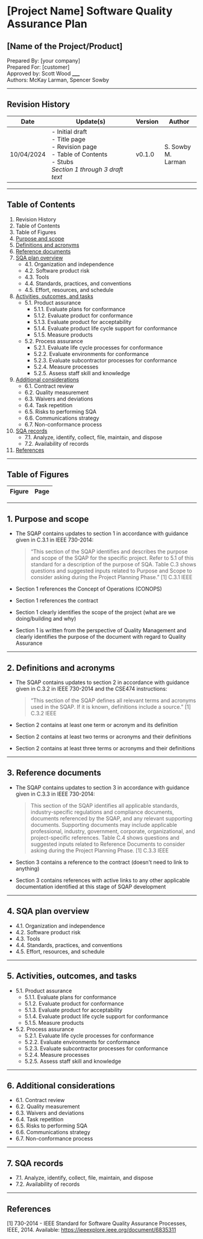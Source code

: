 # [Project Name] Software Quality Assurance Plan

## [Name of the Project/Product]

Prepared By: [your company]  
Prepared For: [customer]  
Approved by: Scott Wood ****************\_\_\_****************  
Authors: McKay Larman, Spencer Sowby

---

## Revision History

| Date       | Update(s)                                                                                                                          | Version | Author                  |
| ---------- | ---------------------------------------------------------------------------------------------------------------------------------- | ------- | ----------------------- |
| 10/04/2024 | - Initial draft <br> - Title page <br> - Revision page <br> - Table of Contents <br> - Stubs <br> _Section 1 through 3 draft text_ | v0.1.0  | S. Sowby <br> M. Larman |

---

## Table of Contents

1. Revision History
2. Table of Contents
3. Table of Figures
4. [Purpose and scope](#purpose-and-scope)
5. [Definitions and acronyms](#definitions-and-acronyms)
6. [Reference documents](#reference-documents)
7. [SQA plan overview](#sqa-plan-overview)
   - 4.1. Organization and independence
   - 4.2. Software product risk
   - 4.3. Tools
   - 4.4. Standards, practices, and conventions
   - 4.5. Effort, resources, and schedule
8. [Activities, outcomes, and tasks](#activities-outcomes-and-tasks)
   - 5.1. Product assurance
     - 5.1.1. Evaluate plans for conformance
     - 5.1.2. Evaluate product for conformance
     - 5.1.3. Evaluate product for acceptability
     - 5.1.4. Evaluate product life cycle support for conformance
     - 5.1.5. Measure products
   - 5.2. Process assurance
     - 5.2.1. Evaluate life cycle processes for conformance
     - 5.2.2. Evaluate environments for conformance
     - 5.2.3. Evaluate subcontractor processes for conformance
     - 5.2.4. Measure processes
     - 5.2.5. Assess staff skill and knowledge
9. [Additional considerations](#additional-considerations)
   - 6.1. Contract review
   - 6.2. Quality measurement
   - 6.3. Waivers and deviations
   - 6.4. Task repetition
   - 6.5. Risks to performing SQA
   - 6.6. Communications strategy
   - 6.7. Non-conformance process
10. [SQA records](#sqa-records)
    - 7.1. Analyze, identify, collect, file, maintain, and dispose
    - 7.2. Availability of records
11. [References](#references)

---

## Table of Figures

| Figure | Page |
| ------ | ---- |

---

## 1. Purpose and scope

- The SQAP contains updates to section 1 in accordance with guidance given in C.3.1 in IEEE 730-2014:

  > “This section of the SQAP identifies and describes the purpose and scope of the SQAP for the specific project. Refer to 5.1 of this standard for a description of the purpose of SQA. Table C.3 shows questions and suggested inputs related to Purpose and Scope to consider asking during the Project Planning Phase.” [1] C.3.1 IEEE

- Section 1 references the Concept of Operations (CONOPS)
- Section 1 references the contract
- Section 1 clearly identifies the scope of the project (what are we doing/building and why)
- Section 1 is written from the perspective of Quality Management and clearly identifies the purpose of the document with regard to Quality Assurance

---

## 2. Definitions and acronyms

- The SQAP contains updates to section 2 in accordance with guidance given in C.3.2 in IEEE 730-2014 and the CSE474 instructions:

  > “This section of the SQAP defines all relevant terms and acronyms used in the SQAP. If it is known, definitions include a source.” [1] C.3.2 IEEE

- Section 2 contains at least one term or acronym and its definition
- Section 2 contains at least two terms or acronyms and their definitions
- Section 2 contains at least three terms or acronyms and their definitions

---

## 3. Reference documents

- The SQAP contains updates to section 3 in accordance with guidance given in C.3.3 in IEEE 730-2014:

  > This section of the SQAP identifies all applicable standards, industry-specific regulations and compliance documents, documents referenced by the SQAP, and any relevant supporting documents. Supporting documents may include applicable professional, industry, government, corporate, organizational, and project-specific references. Table C.4 shows questions and suggested inputs related to Reference Documents to consider asking during the Project Planning Phase. [1] C.3.3 IEEE

- Section 3 contains a reference to the contract (doesn't need to link to anything)
- Section 3 contains references with active links to any other applicable documentation identified at this stage of SQAP development

---

## 4. SQA plan overview

- 4.1. Organization and independence
- 4.2. Software product risk
- 4.3. Tools
- 4.4. Standards, practices, and conventions
- 4.5. Effort, resources, and schedule

---

## 5. Activities, outcomes, and tasks

- 5.1. Product assurance
  - 5.1.1. Evaluate plans for conformance
  - 5.1.2. Evaluate product for conformance
  - 5.1.3. Evaluate product for acceptability
  - 5.1.4. Evaluate product life cycle support for conformance
  - 5.1.5. Measure products
- 5.2. Process assurance
  - 5.2.1. Evaluate life cycle processes for conformance
  - 5.2.2. Evaluate environments for conformance
  - 5.2.3. Evaluate subcontractor processes for conformance
  - 5.2.4. Measure processes
  - 5.2.5. Assess staff skill and knowledge

---

## 6. Additional considerations

- 6.1. Contract review
- 6.2. Quality measurement
- 6.3. Waivers and deviations
- 6.4. Task repetition
- 6.5. Risks to performing SQA
- 6.6. Communications strategy
- 6.7. Non-conformance process

---

## 7. SQA records

- 7.1. Analyze, identify, collect, file, maintain, and dispose
- 7.2. Availability of records

---

## References

[1] 730-2014 - IEEE Standard for Software Quality Assurance Processes, IEEE, 2014. Available: https://ieeexplore.ieee.org/document/6835311

